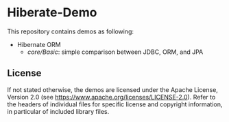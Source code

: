 # Hiberate-Demo

This repository contains demos as following:

* Hibernate ORM
    - _core/Basic_: simple comparison between JDBC, ORM, and JPA

## License

If not stated otherwise, the demos are licensed under the Apache License, Version 2.0 (see https://www.apache.org/licenses/LICENSE-2.0). Refer to the headers of individual files for specific license and copyright information, in particular of included library files.
